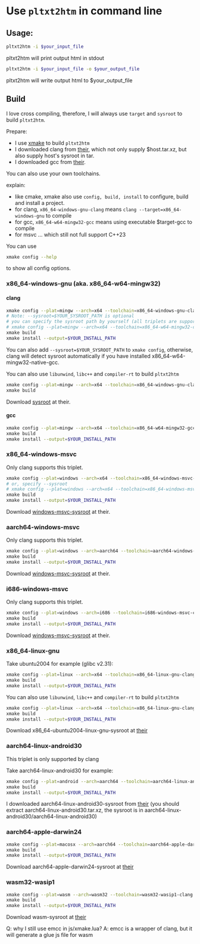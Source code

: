 # Use `pltxt2htm` in command line

## Usage:
```sh
pltxt2htm -i $your_input_file
```
pltxt2htm will print output html in stdout

```sh
pltxt2htm -i $your_input_file -o $your_output_file
```
pltxt2htm will write output html to $your_output_file

## Build
I love cross compiling, therefore, I will always use `target` and `sysroot` to build `pltxt2htm`.

Prepare:
* I use [xmake](https://github.com/xmake-io/xmake) to build `pltxt2htm`
* I downloaded clang from [their](https://github.com/trcrsired/llvm-releases/releases), which not only supply $host.tar.xz, but also supply host's sysroot in tar.
* I downloaded gcc from [their](https://github.com/24bit-xjkp/toolchains/releases/tag/gcc16.0.0-rc1).

You can also use your own toolchains.

explain:
* like cmake, xmake also use `config, build, install` to configure, build and install a project.
* for clang, `x86_64-windows-gnu-clang` means `clang --target=x86_64-windows-gnu` to compile
* for gcc, `x86_64-w64-mingw32-gcc` means using executable $target-gcc to compile
* for msvc ... which still not full support C++23

You can use
```sh
xmake config --help
```
to show all config options.

### x86_64-windows-gnu (aka. x86_64-w64-mingw32)

#### clang
```sh
xmake config --plat=mingw --arch=x64 --toolchain=x86_64-windows-gnu-clang
# Note: --sysroot=$YOUR_SYSROOT_PATH is optional
# you can specify the sysroot path by yourself (all triplets are supported):
# xmake config --plat=mingw --arch=x64 --toolchain=x86_64-w64-mingw32-clang --sysroot=$YOUR_SYSROOT_PATH
xmake build
xmake install --output=$YOUR_INSTALL_PATH
```

You can also add `--sysroot=$YOUR_SYSROOT_PATH` to `xmake config`, otherwise, clang will detect sysroot automatically if you have installed x86_64-w64-mingw32-native-gcc.

You can also use `libunwind`, `libc++` and `compiler-rt` to build `pltxt2htm`
```sh
xmake config --plat=mingw --arch=x64 --toolchain=x86_64-windows-gnu-clang --unwindlib=libunwind --runtimes=c++_shared --rtlib=compiler-rt --sysroot=$YOUR_SYSROOT_PATH
xmake build
```

Download [sysroot](https://github.com/24bit-xjkp/toolchains/releases/download/llvm20.0.0-v1/sysroot.tar.xz) at their.


#### gcc
```sh
xmake config --plat=mingw --arch=x64 --toolchain=x86_64-w64-mingw32-gcc
xmake build
xmake install --output=$YOUR_INSTALL_PATH
```

### x86_64-windows-msvc
Only clang supports this triplet.

```sh
xmake config --plat=windows --arch=x64 --toolchain=x86_64-windows-msvc-clang
# or, specify --sysroot
# xmake config --plat=windows --arch=x64 --toolchain=x86_64-windows-msvc-clang --sysroot=$YOUR_SYSROOT_PATH
xmake build
xmake install --output=$YOUR_INSTALL_PATH
```

Download [windows-msvc-sysroot](https://github.com/trcrsired/windows-msvc-sysroot) at their.

### aarch64-windows-msvc
Only clang supports this triplet.

```sh
xmake config --plat=windows --arch=aarch64 --toolchain=aarch64-windows-msvc-clang --sysroot=$YOUR_SYSROOT_PATH
xmake build
xmake install --output=$YOUR_INSTALL_PATH
```

Download [windows-msvc-sysroot](https://github.com/trcrsired/windows-msvc-sysroot) at their.

### i686-windows-msvc
Only clang supports this triplet.

```sh
xmake config --plat=windows --arch=i686 --toolchain=i686-windows-msvc-clang --sysroot=$YOUR_SYSROOT_PATH
xmake build
xmake install --output=$YOUR_INSTALL_PATH
```

Download [windows-msvc-sysroot](https://github.com/trcrsired/windows-msvc-sysroot) at their.

### x86_64-linux-gnu
Take ubuntu2004 for example (glibc v2.31):

```sh
xmake config --plat=linux --arch=x64 --toolchain=x86_64-linux-gnu-clang --sysroot=$YOUR_SYSROOT_PATH
xmake build
xmake install --output=$YOUR_INSTALL_PATH
```

You can also use `libunwind`, `libc++` and `compiler-rt` to build `pltxt2htm`
```sh
xmake config --plat=linux --arch=x64 --toolchain=x86_64-linux-gnu-clang --unwindlib=libunwind --runtimes=c++_shared --rtlib=compiler-rt --sysroot=$YOUR_SYSROOT_PATH
xmake build
xmake install --output=$YOUR_INSTALL_PATH
```

Download x86_64-ubuntu2004-linux-gnu-sysroot at [their](https://github.com/GoodenoughPhysicsLab/releases-for-ubuntu2004/releases/download/only-for-release/x86_64-ubuntu2004-gnu-sysroot.tar.xz)

### aarch64-linux-android30
This triplet is only supported by clang

Take aarch64-linux-android30 for example:
```sh
xmake config --plat=android --arch=aarch64 --toolchain=aarch64-linux-android30-clang --sysroot=$YOUR_SYSROOT_PATH
xmake build
xmake install --output=$YOUR_INSTALL_PATH
```

I downloaded aarch64-linux-android30-sysroot from [their](https://github.com/trcrsired/llvm-releases/releases/download/llvm21-20250518/aarch64-linux-android30.tar.xz) (you should extract aarch64-linux-android30.tar.xz, the sysroot is in aarch64-linux-android30/aarch64-linux-android30)

### aarch64-apple-darwin24
```sh
xmake config --plat=macosx --arch=aarch64 --toolchain=aarch64-apple-darwin24-clang --sysroot=$YOUR_SYSROOT_PATH
xmake build
xmake install --output=$YOUR_INSTALL_PATH
```

Download aarch64-apple-darwin24-sysroot at [their](https://github.com/trcrsired/apple-darwin-sysroot/releases/download/20250207/aarch64-apple-darwin24.tar.xz)

### wasm32-wasip1
```sh
xmake config --plat=wasm --arch=wasm32 --toolchain=wasm32-wasip1-clang --sysroot=$YOUR_SYSROOT_PATH
xmake build
xmake install --output=$YOUR_INSTALL_PATH
```

Download wasm-sysroot at [their](https://github.com/trcrsired/llvm-releases/releases/download/llvm21-20250518/wasm-sysroots.tar.xz)

Q: why I still use emcc in js/xmake.lua?
A: emcc is a wrapper of clang, but it will generate a glue js file for wasm
